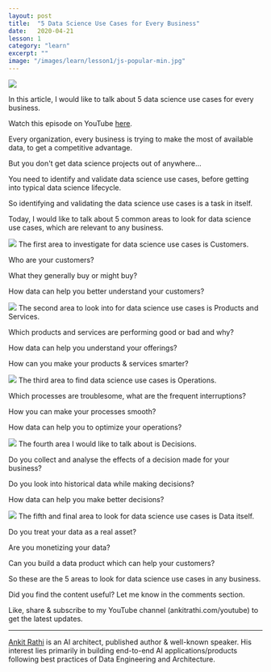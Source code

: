 ```yaml
---
layout: post
title:  "5 Data Science Use Cases for Every Business"
date:   2020-04-21
lesson: 1
category: "learn"
excerpt: ""
image: "/images/learn/lesson1/js-popular-min.jpg"
---
```


![](https://cdn-images-1.medium.com/max/1800/0*QSCiy0zyFHcJOTKk)

In this article, I would like to talk about 5 data science use cases for every business.

Watch this episode on YouTube [here](https://www.ankitrathi.com/).

Every organization, every business is trying to make the most of available data, to get a competitive advantage.

But you don't get data science projects out of anywhere…

You need to identify and validate data science use cases, before getting into typical data science lifecycle.

So identifying and validating the data science use cases is a task in itself.

Today, I would like to talk about 5 common areas to look for data science use cases, which are relevant to any business.

![](https://miro.medium.com/max/1050/0*8CzNIebKvOaqcuJV)
The first area to investigate for data science use cases is Customers.

Who are your customers?

What they generally buy or might buy?

How data can help you better understand your customers?

![](https://miro.medium.com/max/1050/0*2b6AzMHmUvkN5bH0)
The second area to look into for data science use cases is Products and Services.

Which products and services are performing good or bad and why?

How data can help you understand your offerings?

How can you make your products & services smarter?

![](https://miro.medium.com/max/1050/0*yTairbAdS4HcRZE2)
The third area to find data science use cases is Operations.

Which processes are troublesome, what are the frequent interruptions?

How you can make your processes smooth?

How data can help you to optimize your operations?

![](https://miro.medium.com/max/1050/0*PUWjnYzSrjU1hRR3)
The fourth area I would like to talk about is Decisions.

Do you collect and analyse the effects of a decision made for your business?

Do you look into historical data while making decisions?

How data can help you make better decisions?

![](https://miro.medium.com/max/1050/0*NSalLzk8nGAQW1R7)
The fifth and final area to look for data science use cases is Data itself.

Do you treat your data as a real asset?

Are you monetizing your data?

Can you build a data product which can help your customers?

So these are the 5 areas to look for data science use cases in any business.

Did you find the content useful? Let me know in the comments section.

Like, share & subscribe to my YouTube channel (ankitrathi.com/youtube) to get the latest updates.


---

[Ankit Rathi](https://www.ankitrathi.com/) is an AI architect, published author & well-known speaker. His interest lies primarily in building end-to-end AI applications/products following best practices of Data Engineering and Architecture.
